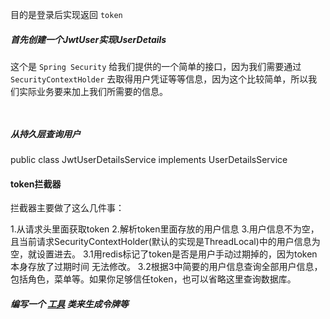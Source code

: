 目的是登录后实现返回 `token`

##### 首先创建一个JwtUser实现UserDetails

这个是 `Spring Security` 给我们提供的一个简单的接口，因为我们需要通过 `SecurityContextHolder` 去取得用户凭证等等信息，因为这个比较简单，所以我们实际业务要来加上我们所需要的信息。

```


```

##### 从持久层查询用户

public class JwtUserDetailsService implements UserDetailsService 



#### token拦截器

拦截器主要做了这么几件事：

1.从请求头里面获取token 2.解析token里面存放的用户信息 3.用户信息不为空，且当前请求SecurityContextHolder(默认的实现是ThreadLocal)中的用户信息为空，就设置进去。 3.1用redis标记了token是否是用户手动过期掉的，因为token本身存放了过期时间 无法修改。 3.2根据3中简要的用户信息查询全部用户信息，包括角色，菜单等。如果你足够信任token，也可以省略这里查询数据库。




##### 编写一个 [工具](https://www.codercto.com/tool.html) 类来生成令牌等


